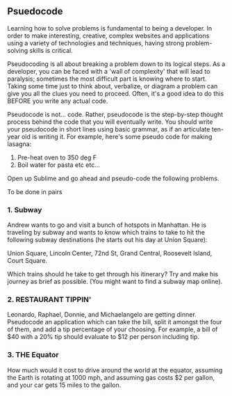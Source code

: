 ## Psuedocode

Learning how to solve problems is fundamental to being a developer. In order to make interesting, creative, complex websites and applications using a variety of technologies and techniques, having strong problem-solving skills is critical.

Pseudocoding is all about breaking a problem down to its logical steps. As a developer, you can be faced with a 'wall of complexity' that will lead to paralysis; sometimes the most difficult part is knowing where to start. Taking some time just to think about, verbalize, or diagram a problem can give you all the clues you need to proceed. Often, it's a good idea to do this BEFORE you write any actual code. 

Pseudocode is not... code.  Rather, pseudocode is the step-by-step thought process behind the code that you will eventually write.  You should write your pseudocode in short lines using basic grammar, as if an articulate ten-year old is writing it. For example, here's some pseudo code for making lasagna:

 1. Pre-heat oven to 350 deg F
 2. Boil water for pasta
 etc etc...

Open up Sublime and go ahead and pseudo-code the following problems. 

To be done in pairs

### 1. Subway

Andrew wants to go and visit a bunch of hotspots in Manhattan. He is traveling by subway and wants to know which trains to take to hit the following subway destinations (he starts out his day at Union Square):

Union Square, Lincoln Center, 72nd St, Grand Central, Roosevelt Island, Court Square.

Which trains should he take to get through his itinerary? Try and make his journey as brief as possible. (You might want to find a subway map online).

### 2. RESTAURANT TIPPIN'

Leonardo, Raphael, Donnie, and Michaelangelo are getting dinner. Pseudocode an application which can take the bill, split it amongst the four of them, and add a tip percentage of your choosing. For example, a bill of $40 with a 20% tip should evaluate to $12 per person including tip.


### 3. THE Equator

How much would it cost to drive around the world at the equator, assuming the Earth is rotating at 1000 mph, and assuming gas costs $2 per gallon, and your car gets 15 miles to the gallon.
